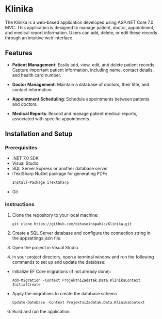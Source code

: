 # Klinika

The Klinika is a web-based application developed using ASP.NET Core 7.0 MVC. This application is designed to manage patient, doctor, appointment, and medical report information. Users can add, delete, or edit these records through an intuitive web interface.

## Features

- **Patient Management**: Easily add, view, edit, and delete patient records. Capture important patient information, including name, contact details, and health card number.

- **Doctor Management**: Maintain a database of doctors, their title, and contact information. 

- **Appointment Scheduling**: Schedule appointments between patients and doctors.

- **Medical Reports**: Record and manage patient medical reports, associated with specific appointments.

  
## Installation and Setup

### Prerequisites

- .NET 7.0 SDK
- Visual Studio 
- SQL Server Express or another database server
- iTextSharp NuGet package for generating PDFs
  ```bash
  Install-Package iTextSharp
- Git

### Instructions

1. Clone the repository to your local machine:

   ```shell
   git clone https://github.com/dzhuseinspahic/Klinika.git

2. Create a SQL Server database and configure the connection string in the appsettings.json file.

3. Open the project in Visual Studio.

4. In your project directory, open a terminal window and run the following commands to set up and update the database:
- Initialize EF Core migrations (if not already done):

   ```shell
   Add-Migration -Context ProjektniZadatak.Data.KlinikaContext InitialCreate

- Apply the migrations to create the database schema
   ```shell
   Update-Datebase -Context ProjektniZadatak.Data.KlinikaContext
   
6. Build and run the application.
